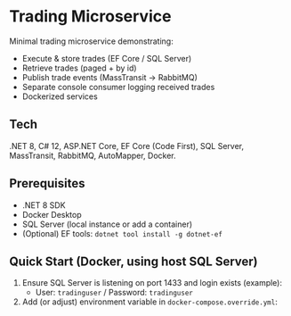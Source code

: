 ﻿# Trading Microservice

Minimal trading microservice demonstrating:
- Execute & store trades (EF Core / SQL Server)
- Retrieve trades (paged + by id)
- Publish trade events (MassTransit → RabbitMQ)
- Separate console consumer logging received trades
- Dockerized services

## Tech
.NET 8, C# 12, ASP.NET Core, EF Core (Code First), SQL Server, MassTransit, RabbitMQ, AutoMapper, Docker.

## Prerequisites
- .NET 8 SDK
- Docker Desktop
- SQL Server (local instance or add a container)
- (Optional) EF tools: `dotnet tool install -g dotnet-ef`

## Quick Start (Docker, using host SQL Server)
1. Ensure SQL Server is listening on port 1433 and login exists (example):
   - User: `tradinguser` / Password: `tradinguser`
2. Add (or adjust) environment variable in `docker-compose.override.yml`: